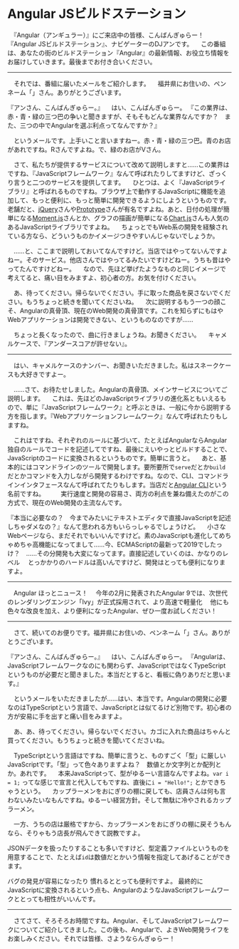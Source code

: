 # Angular JSビルドステーション

　『Angular（アンギュラー）』にご来店中の皆様、こんばんぎゅらー！　『Angular JSビルドステーション』、ナビゲーターのDJアンです。
　この番組は、あなたの街のビルドステーション『Angular』の最新情報、お役立ち情報をお届けしていきます。最後までお付き合いください。

----

　それでは、番組に届いたメールをご紹介します。
　福井県にお住いの、ペンネーム「」さん。ありがとうございます。

『アンさん、こんばんぎゅらー。』
　はい、こんばんぎゅらー。
『この業界は、赤・青・緑の三つ巴の争いと聞きますが、そもそもどんな業界なんですか？　また、三つの中でAngularを選ぶ利点ってなんですか？』

　というメールです。上手いこと言いますねー。赤・青・緑の三つ巴。青のお店があれですね。Rさんですよね。で、緑のお店がVさん。

　さて、私たちが提供するサービスについて改めて説明しますと……この業界はですね、『JavaScriptフレームワーク』なんて呼ばれたりしてますけど、ざっくり言うと二つのサービスを提供してます。
　ひとつは、よく『JavaScriptライブラリ』と呼ばれるものですね。ブラウザ上で動作するJavaScriptに機能を追加して、もっと便利に、もっと簡単に開発できるようにしようというものです。老舗だと、[jQuery](https://jquery.com/)さんや[Prototype](http://prototypejs.org/)さんが有名ですよね。あと、日付の処理が簡単になる[Moment.js](https://momentjs.com/)さんとか、グラフの描画が簡単になる[Chart.js](https://www.chartjs.org/)さんも人気のあるJavaScriptライブラリですよね。
　ちょっとでもWeb系の開発を経験されている方なら、どういうものかイメージつきやすいんじゃないでしょうか。

　……と、ここまで説明しておいてなんですけど。当店ではやってないんですよねー。そのサービス。他店さんではやってるみたいですけどねー。うちも昔はやってたんですけどねー。
　なので、先ほど挙げたようなものと同じイメージで考えてると、痛い目をみますよ、初心者の方。お気を付けください。

　あ、待ってください。帰らないでください。手に取った商品を戻さないでください。もうちょっと続きを聞いてくださいね。
　次に説明するもう一つの顔こそ、Angularの真骨頂、現在のWeb開発の真骨頂です。これを知らずにもはやWebアプリケーションは開発できない、というものなのですが……

　ちょっと長くなったので、曲に行きましょうね。お聞きください。
　キャメルケースで、『アンダースコアが許せない』。

----

　はい、キャメルケースのナンバー、お聞きいただきました。私はスネークケースも大好きですよー。

　……さて、お待たせしました。Angularの真骨頂、メインサービスについてご説明します。
　これは、先ほどのJavaScriptライブラリの進化系ともいえるもので、単に『JavaScriptフレームワーク』と呼ぶときは、一般に今から説明する方を指します。『Webアプリケーションフレームワーク』なんて呼ばれたりもしますね。

　これはですね、それぞれのルールに基づいて、たとえばAngularならAngular独自のルールでコードを記述してですね、最後にえいやっとビルドすることで、JavaScriptのコードに変換されるというものです。簡単に言うと。
　あと、基本的にはコマンドラインのツールで開発します。要所要所で`serve`だとか`build`だとかコマンドを入力しながら開発するわけですね。なので、CLI、コマンドラインインタフェースなんて呼ばれてたりもします。当店だと[Angular CLI](https://cli.angular.io/)という名前ですね。
　
　実行速度と開発の容易さ、両方の利点を兼ね備えたのがこの方式で、現在のWeb開発の主流なんです。

『本当に必要なの？　今までみたいにテキストエディタで直接JavaScriptを記述しちゃダメなの？』なんて思われる方もいらっしゃるでしょうけど。
　小さなWebページなら、まだそれでもいいんですけど。素のJavaScriptも進化してめちゃめちゃ高機能になってまして……今、ECMAScriptの最新って2019でしたっけ？　……その分開発も大変になってます。直接記述していくのは、かなりのレベル
　とっかかりのハードルは高いんですけど、開発はとっても便利になりますよ。

----

　Angular ほっとニュース！
　今年の2月に発表されたAngular 9では、次世代のレンダリングエンジン「Ivy」が正式採用されて、より高速で軽量化
　他にも色々な改良を加え、より便利になったAngular、ぜひ一度お試しください！

----

　さて、続いてのお便りです。福井県にお住いの、ペンネーム「」さん。ありがとうございます。

『アンさん、こんばんぎゅらー。』
　はい、こんばんぎゅらー。
『Angularは、JavaScriptフレームワークなのにも関わらず、JavaScriptではなくTypeScriptというものが必要だと聞きました。本当だとすると、看板に偽りありだと思います。』

　というメールをいただきましたが……はい、本当です。Angularの開発に必要なのはTypeScriptという言語で、JavaScriptとは似てるけど別物です。初心者の方が安易に手を出すと痛い目をみますよ。

　あ、あ、待ってください。帰らないでください。カゴに入れた商品はちゃんと買ってください。もうちょっと続きを聞いてくださいね。

　TypeScriptという言語はですね、簡単に言うと、ものすごく「型」に厳しいJavaScriptです。「型」って色々ありますよね？　数値とか文字列とか配列とか。あれです。
　本来JavaScriptって、型がゆるーい言語なんですよね。`var i = 1;` ってな感じで宣言と代入してもですね、直後に`i = "Hello!";` とかできちゃうという。
　カップラーメンをおにぎりの棚に戻しても、店員さんは何も言わないみたいなもんですね。ゆるーい経営方針。そして無駄に冷やされるカップラーメン。

　一方、うちの店は厳格ですから、カップラーメンをおにぎりの棚に戻そうもんなら、そりゃもう店長が飛んできて説教ですよ。

JSONデータを扱ったりすることも多いですけど、型定義ファイルというものを用意することで、たとえば`id`は数値だとかいう情報を指定してあげることができます。

バグの発見が容易になったり
慣れるととっても便利ですよ。
最終的にJavaScriptに変換されるという点も、AngularのようなJavaScriptフレームワークととっても相性がいいんです。

----

　さてさて、そろそろお時間ですね。Angular、そしてJavaScriptフレームワークについてご紹介してきました。この後も、Angularで、よきWeb開発ライフをお楽しみください。それでは皆様、さようならんぎゅらー！
<!--stackedit_data:
eyJoaXN0b3J5IjpbLTIxMTkyMzkyODUsLTEwOTQ3OTI1NSwtNj
c4MzU0MjQzLDkyODIwMzc0NywtNTU4NzAwMjE2LDE2NzE0NDY3
MDIsLTI3MjIyMzY4NiwtMTI3MjMwMTg4NSwtOTE3NTUzMzk2LC
0xNTkwNDQzODM3XX0=
-->